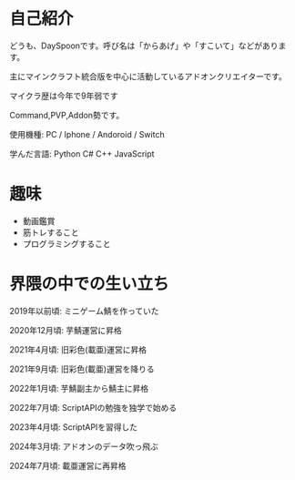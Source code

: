 # 自己紹介
どうも、DaySpoonです。呼び名は「からあげ」や「すこいて」などがあります。

主にマインクラフト統合版を中心に活動しているアドオンクリエイターです。

マイクラ歴は今年で9年弱です

Command,PVP,Addon勢です。

使用機種: PC / Iphone / Andoroid / Switch

学んだ言語: Python C# C++ JavaScript
# 趣味

- 動画鑑賞
- 筋トレすること
- プログラミングすること

# 界隈の中での生い立ち
2019年以前頃: ミニゲーム鯖を作っていた

2020年12月頃: 芋鯖運営に昇格

2021年4月頃: 旧彩色(載亜)運営に昇格

2021年9月頃: 旧彩色(載亜)運営を降りる

2022年1月頃: 芋鯖副主から鯖主に昇格

2022年7月頃: ScriptAPIの勉強を独学で始める

2023年4月頃: ScriptAPIを習得した

2024年3月頃: アドオンのデータ吹っ飛ぶ

2024年7月頃: 載亜運営に再昇格
